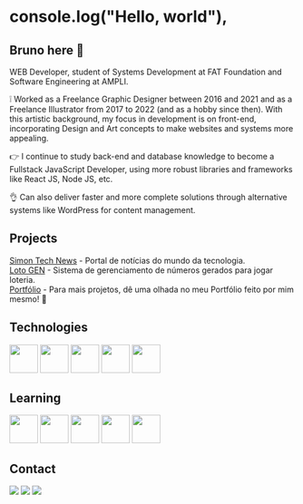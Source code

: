 # console.log("Hello, world"), 
## Bruno here 👋

WEB Developer, student of Systems Development at FAT Foundation and Software Engineering at AMPLI.

:grey_exclamation:  Worked as a Freelance Graphic Designer between 2016 and 2021 and as a Freelance Illustrator from 2017 to 2022 (and as a hobby since then). With this artistic background, my focus in development is on front-end, incorporating Design and Art concepts to make websites and systems more appealing.

:point_right: I continue to study back-end and database knowledge to become a Fullstack JavaScript Developer, using more robust libraries and frameworks like React JS, Node JS, etc.

:ok_hand: Can also deliver faster and more complete solutions through alternative systems like WordPress for content management.

## Projects
<div>
  <a href="https://simonntechnews.rf.gd/">Simon Tech News</a> - Portal de notícias do mundo da tecnologia. <br>
  <a href="https://simonntech.github.io/lotoGen/">Loto GEN</a> - Sistema de gerenciamento de números gerados para jogar loteria. <br>
  <a href="https://simonntech.github.io/portfolio/">Portfólio</a> - Para mais projetos, dê uma olhada no meu Portfólio feito por mim mesmo! 🤙
</div>

## Technologies
<div>
  <img src="https://cdn.jsdelivr.net/gh/devicons/devicon@latest/icons/html5/html5-plain.svg" width="50" height="50"/>
  <img src="https://cdn.jsdelivr.net/gh/devicons/devicon@latest/icons/css3/css3-plain.svg" width="50" height="50"/>
  <img src="https://cdn.jsdelivr.net/gh/devicons/devicon@latest/icons/javascript/javascript-plain.svg" width="50" height="50"/>
  <img src="https://cdn.jsdelivr.net/gh/devicons/devicon@latest/icons/bootstrap/bootstrap-original.svg" width="50" height="50"/>
  <img src="https://cdn.jsdelivr.net/gh/devicons/devicon@latest/icons/wordpress/wordpress-plain.svg" width="50" height="50"/>
</div>

## Learning
<div>
  <img src="https://cdn.jsdelivr.net/gh/devicons/devicon@latest/icons/nodejs/nodejs-original.svg" width="50" height="50"/>
  <img src="https://cdn.jsdelivr.net/gh/devicons/devicon@latest/icons/typescript/typescript-original.svg" width="50" height="50"/>
  <img src="https://cdn.jsdelivr.net/gh/devicons/devicon@latest/icons/react/react-original.svg" width="50" height="50"/>
  <img src="https://cdn.jsdelivr.net/gh/devicons/devicon@latest/icons/json/json-plain.svg" width="50" height="50"/>
  <img src="https://cdn.jsdelivr.net/gh/devicons/devicon@latest/icons/mysql/mysql-original.svg" width="50" height="50"/>
</div>

## Contact
<div>
  <a href="https://instagram.com/simonntech" target="_blank"><img loading="lazy" src="https://img.shields.io/badge/-Instagram-%23E4405F?style=for-the-badge&logo=instagram&logoColor=white" target="_blank"></a>
  <a href = "mailto:contato.simon.tech@gmail.com"><img loading="lazy" src="https://img.shields.io/badge/Gmail-D14836?style=for-the-badge&logo=gmail&logoColor=white" target="_blank"></a>
  <a href="https://www.linkedin.com/in/brunosimonferreira" target="_blank"><img loading="lazy" src="https://img.shields.io/badge/-LinkedIn-%230077B5?style=for-the-badge&logo=linkedin&logoColor=white" target="_blank"></a>   
</div>
